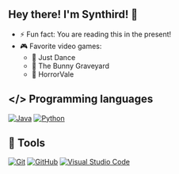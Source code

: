 ## Hey there! I'm Synthird! 👋

- ⚡ Fun fact: You are reading this in the present!
- 🎮 Favorite video games:
  - 🎵 Just Dance
  - 🐰 The Bunny Graveyard
  - 🎃 HorrorVale

## </> Programming languages

[![Java](https://img.shields.io/badge/java-%23ED8B00.svg?style=for-the-badge&logo=openjdk&logoColor=white)](#)
[![Python](https://img.shields.io/badge/python-3670A0?style=for-the-badge&logo=python&logoColor=white)](#)

## 🔧 Tools

[![Git](https://img.shields.io/badge/git-%23F05033.svg?style=for-the-badge&logo=git&logoColor=white)](#)
[![GitHub](https://img.shields.io/badge/GitHub-GitHub?style=for-the-badge&logo=GitHub&logoColor=white&color=black)](#)
[![Visual Studio Code](https://custom-icon-badges.demolab.com/badge/Visual%20Studio%20Code-0078d7.svg?style=for-the-badge&logo=vsc&logoColor=white)](#)


<!--
**Synthird/Synthird** is a ✨ _special_ ✨ repository because its `README.md` (this file) appears on your GitHub profile.

Here are some ideas to get you started:

- 🔭 I’m currently working on ...
- 🌱 I’m currently learning ...
- 👯 I’m looking to collaborate on ...
- 🤔 I’m looking for help with ...
- 💬 Ask me about ...
- 📫 How to reach me: ...
- 😄 Pronouns: ...
- ⚡ Fun fact: ...
-->

